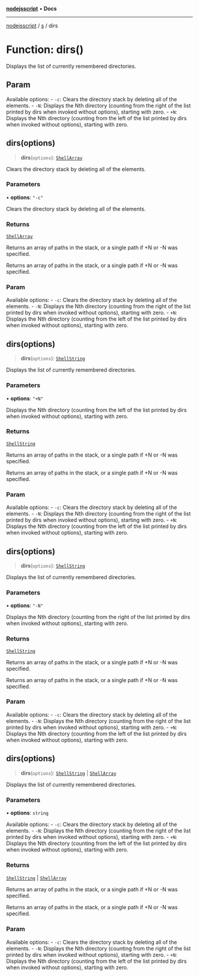 [**nodejsscript**](../../../README.md) • **Docs**

***

[nodejsscript](../../../README.md) / [s](../README.md) / dirs

# Function: dirs()

Displays the list of currently remembered directories.

## Param

Available options:
       - `-c`: Clears the directory stack by deleting all of the elements.
       - `-N`: Displays the Nth directory (counting from the right of the list
               printed by dirs when invoked without options), starting with zero.
       - `+N`: Displays the Nth directory (counting from the left of the list
               printed by dirs when invoked without options), starting with zero.

## dirs(options)

> **dirs**(`options`): [`ShellArray`](../type-aliases/ShellArray.md)

Clears the directory stack by deleting all of the elements.

### Parameters

• **options**: `"-c"`

Clears the directory stack by deleting all of the elements.

### Returns

[`ShellArray`](../type-aliases/ShellArray.md)

Returns an array of paths in the stack, or a single path if +N or -N was specified.

Returns an array of paths in the stack, or a single path if +N or -N was specified.

### Param

Available options:
       - `-c`: Clears the directory stack by deleting all of the elements.
       - `-N`: Displays the Nth directory (counting from the right of the list
               printed by dirs when invoked without options), starting with zero.
       - `+N`: Displays the Nth directory (counting from the left of the list
               printed by dirs when invoked without options), starting with zero.

## dirs(options)

> **dirs**(`options`): [`ShellString`](../type-aliases/ShellString.md)

Displays the list of currently remembered directories.

### Parameters

• **options**: `"+N"`

Displays the Nth directory (counting from the left of the list
               printed by dirs when invoked without options), starting with zero.

### Returns

[`ShellString`](../type-aliases/ShellString.md)

Returns an array of paths in the stack, or a single path if +N or -N was specified.

Returns an array of paths in the stack, or a single path if +N or -N was specified.

### Param

Available options:
       - `-c`: Clears the directory stack by deleting all of the elements.
       - `-N`: Displays the Nth directory (counting from the right of the list
               printed by dirs when invoked without options), starting with zero.
       - `+N`: Displays the Nth directory (counting from the left of the list
               printed by dirs when invoked without options), starting with zero.

## dirs(options)

> **dirs**(`options`): [`ShellString`](../type-aliases/ShellString.md)

Displays the list of currently remembered directories.

### Parameters

• **options**: `"-N"`

Displays the Nth directory (counting from the right of the list
               printed by dirs when invoked without options), starting with zero.

### Returns

[`ShellString`](../type-aliases/ShellString.md)

Returns an array of paths in the stack, or a single path if +N or -N was specified.

Returns an array of paths in the stack, or a single path if +N or -N was specified.

### Param

Available options:
       - `-c`: Clears the directory stack by deleting all of the elements.
       - `-N`: Displays the Nth directory (counting from the right of the list
               printed by dirs when invoked without options), starting with zero.
       - `+N`: Displays the Nth directory (counting from the left of the list
               printed by dirs when invoked without options), starting with zero.

## dirs(options)

> **dirs**(`options`): [`ShellString`](../type-aliases/ShellString.md) \| [`ShellArray`](../type-aliases/ShellArray.md)

Displays the list of currently remembered directories.

### Parameters

• **options**: `string`

Available options:
       - `-c`: Clears the directory stack by deleting all of the elements.
       - `-N`: Displays the Nth directory (counting from the right of the list
               printed by dirs when invoked without options), starting with zero.
       - `+N`: Displays the Nth directory (counting from the left of the list
               printed by dirs when invoked without options), starting with zero.

### Returns

[`ShellString`](../type-aliases/ShellString.md) \| [`ShellArray`](../type-aliases/ShellArray.md)

Returns an array of paths in the stack, or a single path if +N or -N was specified.

Returns an array of paths in the stack, or a single path if +N or -N was specified.

### Param

Available options:
       - `-c`: Clears the directory stack by deleting all of the elements.
       - `-N`: Displays the Nth directory (counting from the right of the list
               printed by dirs when invoked without options), starting with zero.
       - `+N`: Displays the Nth directory (counting from the left of the list
               printed by dirs when invoked without options), starting with zero.
